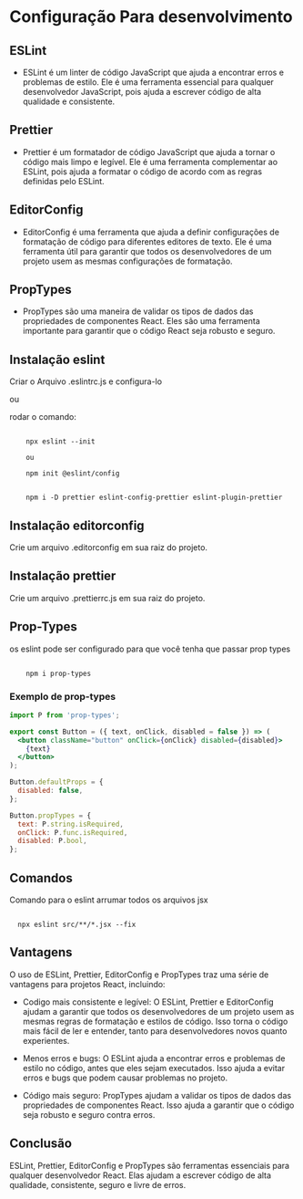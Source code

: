 # Configuração Para desenvolvimento

## ESLint

- ESLint é um linter de código JavaScript que ajuda a encontrar erros e problemas de estilo. Ele é uma ferramenta essencial para qualquer desenvolvedor JavaScript, pois ajuda a escrever código de alta qualidade e consistente.

## Prettier

- Prettier é um formatador de código JavaScript que ajuda a tornar o código mais limpo e legível. Ele é uma ferramenta complementar ao ESLint, pois ajuda a formatar o código de acordo com as regras definidas pelo ESLint.

## EditorConfig

- EditorConfig é uma ferramenta que ajuda a definir configurações de formatação de código para diferentes editores de texto. Ele é uma ferramenta útil para garantir que todos os desenvolvedores de um projeto usem as mesmas configurações de formatação.

## PropTypes

- PropTypes são uma maneira de validar os tipos de dados das propriedades de componentes React. Eles são uma ferramenta importante para garantir que o código React seja robusto e seguro.

## Instalação eslint

Criar o Arquivo .eslintrc.js e configura-lo

ou

rodar o comando:

```

    npx eslint --init

    ou

    npm init @eslint/config

```

```

    npm i -D prettier eslint-config-prettier eslint-plugin-prettier

```

## Instalação editorconfig

  Crie um arquivo .editorconfig em sua raiz do projeto.

## Instalação prettier

  Crie um arquivo .prettierrc.js em sua raiz do projeto.

## Prop-Types

os eslint pode ser configurado para que você tenha que passar prop types

```

    npm i prop-types

```

### Exemplo de prop-types

```jsx
import P from 'prop-types';

export const Button = ({ text, onClick, disabled = false }) => (
  <button className="button" onClick={onClick} disabled={disabled}>
    {text}
  </button>
);

Button.defaultProps = {
  disabled: false,
};

Button.propTypes = {
  text: P.string.isRequired,
  onClick: P.func.isRequired,
  disabled: P.bool,
};
```

## Comandos

Comando para o eslint arrumar todos os arquivos jsx

```

  npx eslint src/**/*.jsx --fix

```
## Vantagens

O uso de ESLint, Prettier, EditorConfig e PropTypes traz uma série de vantagens para projetos React, incluindo:

- Codigo mais consistente e legível: O ESLint, Prettier e EditorConfig ajudam a garantir que todos os desenvolvedores de um projeto usem as mesmas regras de formatação e estilos de código. Isso torna o código mais fácil de ler e entender, tanto para desenvolvedores novos quanto experientes.

- Menos erros e bugs: O ESLint ajuda a encontrar erros e problemas de estilo no código, antes que eles sejam executados. Isso ajuda a evitar erros e bugs que podem causar problemas no projeto.

- Código mais seguro: PropTypes ajudam a validar os tipos de dados das propriedades de componentes React. Isso ajuda a garantir que o código seja robusto e seguro contra erros.

## Conclusão

ESLint, Prettier, EditorConfig e PropTypes são ferramentas essenciais para qualquer desenvolvedor React. Elas ajudam a escrever código de alta qualidade, consistente, seguro e livre de erros.
